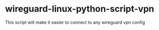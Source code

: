 # wireguard-linux-python-script-vpn
This script will make it easier to connect to any wireguard vpn config 
